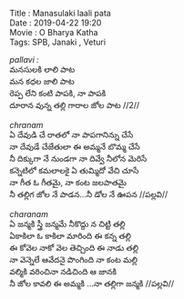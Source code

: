 ﻿﻿Title : Manasulaki laali pata       
Date : 2019-04-22 19:20         
Movie :  O Bharya Katha         
Tags: SPB, Janaki , Veturi  


_pallavi :_  
మనసులకి లాలి పాట  
మన కధల జాలి పాట  
రెప్ప లేని కంటి పాపకి, నా పాపకి  
దూరాన వున్న తల్లి గారాల జోల పాట       //2//

_chranam_   
ఏ దేవుడి చే రాతలో నా పాపగానిన్ను చేసే  
నా దేవుడే చేజేతులా ఈ అమ్మనే బొమ్మ చేసే   
నీ దిక్కుగా నే నుండగా నా దివ్వే నీలోన మెరిసే  
కన్నెటిలో కమలాలకై ఏ తుమ్మిదో వేచి చూసే  
నా గీత ఓ గీతమై, నా కంట జలపాతమై    
నీ తల్లిగ జోల నే పాడన...నీ డోల నే ఊపన       //పల్లవి//
 
_charanam_  
ఏ జన్మకి స్త్రీ జన్మమే నీకొద్దు న చిట్టి తల్లి     
ఏకాకిలా ఓ కాకిలా  మారింది ఈ కన్న తల్లి   
ఈ కోవెల నాకో వెల తెచ్చింది ఈ నాడు తల్లి   
నా వెన్నెలే ఆవేదనై పొంగింది నా కంట మల్లి  
వల్మికి వరించినా నడిచింది ఆ జానకి    
నీ జోల కావలి ఈ అమ్మకి ...నా తల్లిగా జన్మకి     //పల్లవి// 





